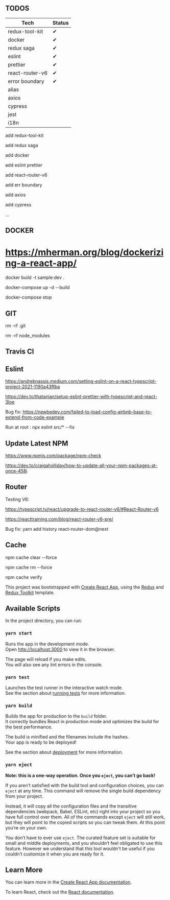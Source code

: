 ## TODOS

Tech | Status
--------|----------
redux-tool-kit  |   ✔
docker |    ✔ 
redux saga |    ✔ 
eslint |    ✔
prettier |  ✔
react-router-v6 | ✔
error boundary | ✔
alias |
axios | 
cypress | 
jest |
i18n |


add redux-tool-kit

add redux saga

add docker

add eslint prettier

add react-router-v6

add err boundary

add axios

add cypress

...

## DOCKER

# https://mherman.org/blog/dockerizing-a-react-app/

docker build -t sample:dev .

docker-compose up -d --build

docker-compose stop

## GIT

rm -rf .git

rm -rf node_modules


## Travis CI


## Eslint
https://andrebnassis.medium.com/setting-eslint-on-a-react-typescript-project-2021-1190a43ffba

https://dev.to/thatanjan/setup-eslint-prettier-with-typescript-and-react-3loe

Bug fix: https://newbedev.com/failed-to-load-config-airbnb-base-to-extend-from-code-example

Run at root : npx eslint src/* --fix

## Update Latest NPM
https://www.npmjs.com/package/npm-check

https://dev.to/craigaholliday/how-to-update-all-your-npm-packages-at-once-458j
## Router
Testing V6:

https://typescript.tv/react/upgrade-to-react-router-v6/#React-Router-v6

https://reacttraining.com/blog/react-router-v6-pre/

Bug fix: yarn add history react-router-dom@next

## Cache

npm cache clear --force

npm cache rm --force

npm cache verify 



This project was bootstrapped with [Create React App](https://github.com/facebook/create-react-app), using the [Redux](https://redux.js.org/) and [Redux Toolkit](https://redux-toolkit.js.org/) template.

## Available Scripts

In the project directory, you can run:

### `yarn start`

Runs the app in the development mode.<br />
Open [http://localhost:3000](http://localhost:3000) to view it in the browser.

The page will reload if you make edits.<br />
You will also see any lint errors in the console.

### `yarn test`

Launches the test runner in the interactive watch mode.<br />
See the section about [running tests](https://facebook.github.io/create-react-app/docs/running-tests) for more information.

### `yarn build`

Builds the app for production to the `build` folder.<br />
It correctly bundles React in production mode and optimizes the build for the best performance.

The build is minified and the filenames include the hashes.<br />
Your app is ready to be deployed!

See the section about [deployment](https://facebook.github.io/create-react-app/docs/deployment) for more information.

### `yarn eject`

**Note: this is a one-way operation. Once you `eject`, you can’t go back!**

If you aren’t satisfied with the build tool and configuration choices, you can `eject` at any time. This command will remove the single build dependency from your project.

Instead, it will copy all the configuration files and the transitive dependencies (webpack, Babel, ESLint, etc) right into your project so you have full control over them. All of the commands except `eject` will still work, but they will point to the copied scripts so you can tweak them. At this point you’re on your own.

You don’t have to ever use `eject`. The curated feature set is suitable for small and middle deployments, and you shouldn’t feel obligated to use this feature. However we understand that this tool wouldn’t be useful if you couldn’t customize it when you are ready for it.

## Learn More

You can learn more in the [Create React App documentation](https://facebook.github.io/create-react-app/docs/getting-started).

To learn React, check out the [React documentation](https://reactjs.org/).

